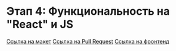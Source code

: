 # Этап 4: Функциональность на "React" и JS

[Ссылка на макет](https://disk.yandex.ru/d/fuhac5aca_VFww)
[Ссылка на Pull Request](https://github.com/olegpastukhov/movies-explorer-frontend/pull/2)
[Ссылка на фронтенд](https://diploma.pastukhovoa.ru/)